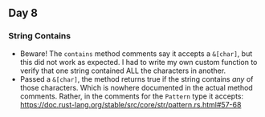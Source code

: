 ## Day 8

### String Contains
- Beware! The `contains` method comments say it accepts a `&[char]`, but this did not work as expected. I had to write my own custom function to verify that one string contained ALL the characters in another.
- Passed a `&[char]`, the method returns true if the string contains _any_ of those characters. Which is nowhere documented in the actual method comments. Rather, in the comments for the `Pattern` type it accepts: https://doc.rust-lang.org/stable/src/core/str/pattern.rs.html#57-68